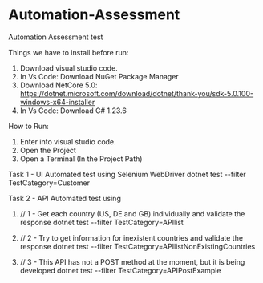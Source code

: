 # Automation-Assessment
Automation Assessment test

Things we have to install before run:

1. Download visual studio code.
2. In Vs Code: Download NuGet Package Manager
3. Download NetCore 5.0: https://dotnet.microsoft.com/download/dotnet/thank-you/sdk-5.0.100-windows-x64-installer
4. In Vs Code: Download C# 1.23.6

How to Run:

1. Enter into visual studio code.
2. Open the Project
3. Open a Terminal (In the Project Path)


Task 1 - UI Automated test using Selenium WebDriver
 dotnet test --filter TestCategory=Customer

Task 2 - API Automated test using
1) // 1 - Get each country (US, DE and GB) individually and validate the response
 dotnet test --filter TestCategory=APIlist

2) // 2 -  Try to get information for inexistent countries and validate the response
 dotnet test --filter TestCategory=APIlistNonExistingCountries
 
3) // 3 - This API has not a POST method at the moment, but it is being developed
dotnet test --filter TestCategory=APIPostExample
